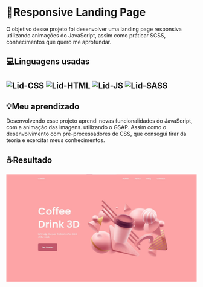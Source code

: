 <div>
    <h1>🍑Responsive Landing Page</h1>
    <p>O objetivo desse projeto foi desenvolver uma landing page responsiva utilizando animações do JavaScript, assim como práticar SCSS, conhecimentos que quero me aprofundar.</p>
</div>
<div>
    <h2>💻Linguagens usadas<h2>
    <img align="center" alt="Lid-CSS" heigt="30" width="40" src="https://cdn.jsdelivr.net/gh/devicons/devicon/icons/css3/css3-original-wordmark.svg" />
    <img align="center" alt="Lid-HTML" heigt="30" width="40" src="https://cdn.jsdelivr.net/gh/devicons/devicon/icons/html5/html5-original-wordmark.svg" />
    <img align="center" alt="Lid-JS" heigt="30" width="40"src="https://cdn.jsdelivr.net/gh/devicons/devicon/icons/javascript/javascript-original.svg" />
    <img align="center" alt="Lid-SASS" heigt="30" width="40"src="https://cdn.jsdelivr.net/gh/devicons/devicon/icons/sass/sass-original.svg" />
</div>
<div>
    <h2>💡Meu aprendizado</h2>
    <p>Desenvolvendo esse projeto aprendi novas funcionalidades do JavaScript, com a animação das imagens. utilizando o GSAP. Assim como o desenvolvimento com pré-processadores de CSS, que consegui tirar da teoria e exercitar meus conhecimentos.</p>
</div>
<div>
    <h2>☕Resultado</h2>
    <img align="center" alt="ResultadoPC" src="./assets/img/ResultadoLandingPageCoffee3D.jpg">
</div>
